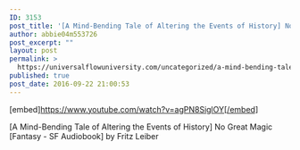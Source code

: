 ```yaml
---
ID: 3153
post_title: '[A Mind-Bending Tale of Altering the Events of History] No Great Magic (Fantasy Audiobook)'
author: abbie04m553726
post_excerpt: ""
layout: post
permalink: >
  https://universalflowuniversity.com/uncategorized/a-mind-bending-tale-of-altering-the-events-of-history-no-great-magic-fantasy-audiobook/
published: true
post_date: 2016-09-22 21:00:53
---
```

[embed]https://www.youtube.com/watch?v=agPN8SiglOY[/embed]<br>
<p>[A Mind-Bending Tale of Altering the Events of History] No Great Magic [Fantasy - SF Audiobook] by Fritz Leiber</p>